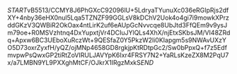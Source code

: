 $START$vB5513/CCMY8J6PhGXcC92096lU+5LdryaTYunuXc036eRGIpRjs2dfXY+4nby36eHX0nul5Lqa5TZNZF99GGLsV8kDChV2Uok4o4gi7i9mowkXPrzddGKzV3QWBiR2OkOax4ntLirK2uf6eAUpGcNvvcqe8UbJtd3FfQEm9v9ysJm79oe+R0MSVzhtnq4DxYupxtjVr4DCIuJYlQLs4XhX/njEtxSKbsJM/VI48ZRdq+Apxw6BC3UEboXuRczWt+9QESfaZ0Y5PkzW2li0KIapgm5s9NWAvUXzYO5D73oxrZyxfH/yQZ/ojMNp4658GD8rgkjpKtRDtpGc2/Sw0bPpxQ+f7z5EdfmvpwPsQwxGP2tiRtZoVIRULJAVYpK6Ixr4FRSY7N2+YaRLsKzeZX8M2PqU7x/a7LMBN9YL9PXXghMtCF/OJkrX1IRgzMxkS$END$